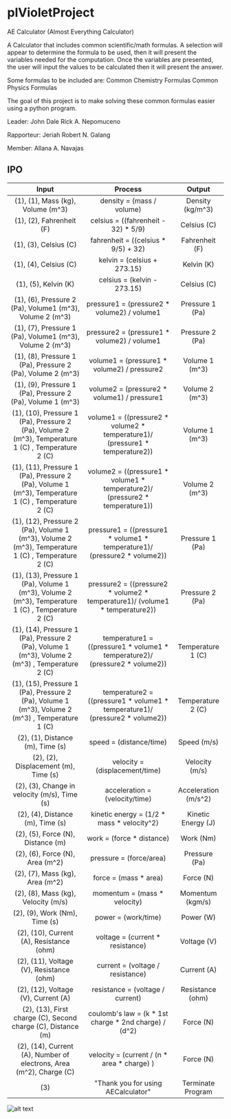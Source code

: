 # plVioletProject

AE Calculator (Almost Everything Calculator) 

A Calculator that includes common scientific/math formulas. A selection will appear to determine the formula to be used, then it will present the variables needed for the computation. Once the variables are presented, the user will input the values to be calculated then it will present the answer.

Some formulas to be included are:
Common Chemistry Formulas
Common Physics Formulas

The goal of this project is to make solving these common formulas easier using a python program.

Leader: John Dale Rick A. Nepomuceno

Rapporteur: Jeriah Robert N. Galang

Member: Allana A. Navajas

## IPO ##

Input  | Process | Output
| :---: | :---:| :---: 
(1), (1), Mass (kg), Volume (m^3) | density = (mass / volume) | Density (kg/m^3)
(1), (2), Fahrenheit (F) | celsius = ((fahrenheit - 32) * 5/9) | Celsius (C)
(1), (3), Celsius (C) | fahrenheit = ((celsius * 9/5) + 32) | Fahrenheit (F)
(1), (4), Celsius (C) | kelvin = (celsius + 273.15) | Kelvin (K)
(1), (5), Kelvin (K) | celsius = (kelvin - 273.15) | Celsius (C)
(1), (6), Pressure 2 (Pa), Volume1 (m^3), Volume 2 (m^3) | pressure1 = (pressure2 * volume2) / volume1 | Pressure 1 (Pa)
(1), (7), Pressure 1 (Pa), Volume1 (m^3), Volume 2 (m^3) | pressure2 = (pressure1 * volume2) / volume1 | Pressure 2 (Pa)
(1), (8), Pressure 1 (Pa), Pressure 2 (Pa), Volume 2 (m^3) | volume1 = (pressure1 * volume2) / pressure2 | Volume 1 (m^3)
(1), (9), Pressure 1 (Pa), Pressure 2 (Pa), Volume 1 (m^3)| volume2 = (pressure2 * volume1) / pressure1 | Volume 2 (m^3)
(1), (10), Pressure 1 (Pa), Pressure 2 (Pa), Volume 2 (m^3), Temperature 1 (C) , Temperature 2 (C) | volume1 = ((pressure2 * volume2 * temperature1)/ (pressure1 * temperature2)) | Volume 1 (m^3)
(1), (11), Pressure 1 (Pa), Pressure 2 (Pa), Volume 1 (m^3), Temperature 1 (C) , Temperature 2 (C) | volume2 = ((pressure1 * volume1 * temperature2)/ (pressure2 * temperature1)) | Volume 2 (m^3)
(1), (12), Pressure 2 (Pa), Volume 1 (m^3), Volume 2 (m^3), Temperature 1 (C) , Temperature 2 (C) | pressure1 = ((pressure1 * volume1 * temperature1)/ (pressure2 * volume2)) | Pressure 1 (Pa)
(1), (13), Pressure 1 (Pa), Volume 1 (m^3), Volume 2 (m^3), Temperature 1 (C) , Temperature 2 (C) | pressure2 = ((pressure2 * volume2 * temperature1)/ (volume1 * temperature2)) | Pressure 2 (Pa)
(1), (14), Pressure 1 (Pa), Pressure 2 (Pa), Volume 1 (m^3), Volume 2 (m^3) , Temperature 2 (C) | temperature1 = ((pressure1 * volume1 * temperature2)/ (pressure2 * volume2)) | Temperature 1 (C)
(1), (15), Pressure 1 (Pa), Pressure 2 (Pa), Volume 1 (m^3), Volume 2 (m^3) , Temperature 1 (C) | temperature2 = ((pressure1 * volume1 * temperature1)/ (pressure2 * volume2)) | Temperature 2 (C)
(2), (1), Distance (m), Time (s) | speed = (distance/time) | Speed (m/s)
(2), (2), Displacement (m), Time (s) | velocity = (displacement/time) | Velocity (m/s)
(2), (3), Change in velocity (m/s), Time (s) | acceleration = (velocity/time) | Acceleration (m/s^2)
(2), (4), Distance (m), Time (s) | kinetic energy = (1/2 * mass * velocity^2) | Kinetic Energy (J)
(2), (5), Force (N), Distance (m) | work = (force * distance) | Work (Nm)
(2), (6), Force (N), Area (m^2) | pressure = (force/area) | Pressure (Pa)
(2), (7), Mass (kg), Area (m^2)  | force = (mass * area) | Force (N)
(2), (8), Mass (kg), Velocity (m/s) | momentum = (mass * velocity) | Momentum (kgm/s)
(2), (9), Work (Nm), Time (s) | power = (work/time) | Power (W)
(2), (10), Current (A), Resistance (ohm) | voltage = (current * resistance) | Voltage (V)
(2), (11), Voltage (V), Resistance (ohm) | current = (voltage / resistance) | Current (A)
(2), (12), Voltage (V), Current (A) | resistance = (voltage / current) | Resistance (ohm)
(2), (13), First charge (C), Second charge (C), Distance (m) | coulomb's law = (k * 1st charge * 2nd charge) / (d^2) | Force (N)
(2), (14), Current (A), Number of electrons, Area (m^2), Charge (C) | velocity = (current / (n * area * charge) ) | Force (N)
(3) | "Thank you for using AECalculator" | Terminate Program

![alt text](https://github.com/yawna000/plVioletProject/blob/main/IPO%20Chart.png)
